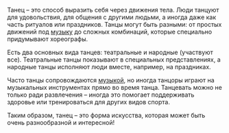 Танец – это способ выразить себя через движения тела. Люди танцуют для удовольствия, для общения с другими людьми, а иногда даже как часть ритуалов или праздников. Танцы могут быть разными: от простых движений под [музыку](Музыка.md) до сложных комбинаций, которые специально придумывают хореографы.

Есть два основных вида танцев: театральные и народные (участвуют все). Театральные танцы показывают в специальных представлениях, а народные танцы исполняют люди вместе, например, на праздниках.

Часто танцы сопровождаются [музыкой](Музыка.md), но иногда танцоры играют на музыкальных инструментах прямо во время танца. Танцевать можно не только ради развлечения – иногда это помогает поддерживать здоровье или тренироваться для других видов спорта.

Таким образом, танец – это форма искусства, которая может быть очень разнообразной и интересной!